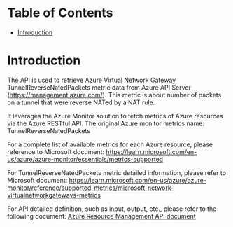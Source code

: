 # Table of Contents
- [Introduction](#introduction)


# Introduction <a name="introduction"></a>
The API is used to retrieve Azure Virtual Network Gateway TunnelReverseNatedPackets metric data from Azure API Server (https://management.azure.com/). This metric is about number of packets on a tunnel that were reverse NATed by a NAT rule.



It leverages the Azure Monitor solution to fetch metrics of Azure resources via the Azure RESTful API. The original Azure monitor metrics name: TunnelReverseNatedPackets



For a complete list of available metrics for each Azure resource, please reference to Microsoft document: https://learn.microsoft.com/en-us/azure/azure-monitor/essentials/metrics-supported 

For TunnelReverseNatedPackets metric detailed information, please refer to Microsoft document: https://learn.microsoft.com/en-us/azure/azure-monitor/reference/supported-metrics/microsoft-network-virtualnetworkgateways-metrics

For API detailed definition, such as input, output, etc., please refer to the following document:
[Azure Resource Management API document](https://learn.microsoft.com/en-us/rest/api/monitor/metrics/list?view=rest-monitor-2023-10-01&tabs=HTTP)
